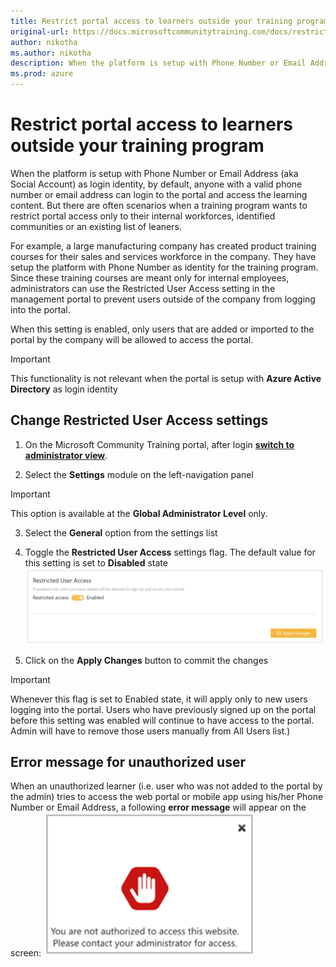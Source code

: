```yaml
---
title: Restrict portal access to learners outside your training program
original-url: https://docs.microsoftcommunitytraining.com/docs/restrict-portal-access-to-users-outside-your-organization
author: nikotha
ms.author: nikotha
description: When the platform is setup with Phone Number or Email Address (aka Social Account) as login identity, by default, anyone with a valid phone number or email address can login to the portal and access the learning content.
ms.prod: azure
---
```


# Restrict portal access to learners outside your training program

When the platform is setup with Phone Number or Email Address (aka Social Account) as login identity, by default, anyone with a valid phone number or email address can login to the portal and access the learning content. But there are often scenarios when a training program wants to restrict portal access only to their internal workforces, identified communities or an existing list of leaners.  

For example, a large manufacturing company has created product training courses for their sales and services workforce in the company. They have setup the platform with Phone Number as identity for the training program. Since these training courses are meant only for internal employees, administrators can use the Restricted User Access setting in the management portal to prevent users outside of the company from logging into the portal.  

When this setting is enabled, only users that are added or imported to the portal by the company will be allowed to access the portal.

> [!IMPORTANT]
> This functionality is not relevant when the portal is setup with **Azure Active Directory** as login identity

## Change Restricted User Access settings  

1. On the Microsoft Community Training portal, after login [**switch to administrator view**](../get-started/4_step-by-step-configuration-guide#step-2--switch-to-administrator-view-of-the-portal). 

2. Select the **Settings** module on the left-navigation panel  

> [!IMPORTANT]
> This option is available at the **Global Administrator Level** only.

3. Select the **General** option from the settings list

4. Toggle the **Restricted User Access** settings flag. The default value for this setting is set to **Disabled** state 
![Test Picture](../media/Test%20Picture.png)

5. Click on the **Apply Changes** button to commit the changes  

> [!IMPORTANT]
> Whenever this flag is set to Enabled state, it will apply only to new users logging into the portal. Users who have previously signed up on the portal before this setting was enabled will continue to have access to the portal. Admin will have to remove those users manually from All Users list.)

## Error message for unauthorized user 
When an unauthorized learner (i.e. user who was not added to the portal by the admin) tries to access the web portal or mobile app using his/her Phone Number or Email Address, a following **error message** will appear on the screen: 
![Settings screen](../media/Settings%20screen.png)
